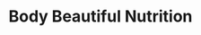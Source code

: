---
title: "Body Beautiful Nutrition"
url: /gravesend/body-beautiful-nutrition/
shop: nutrition supplements
---